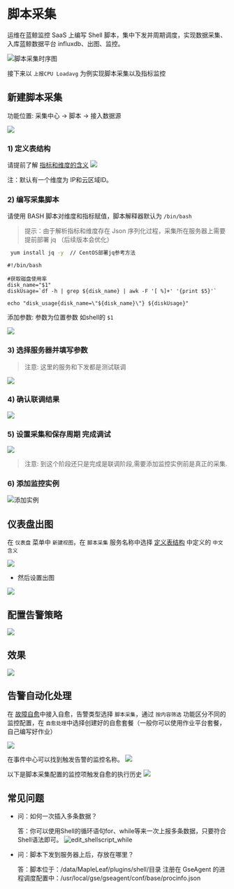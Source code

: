 # 脚本采集

运维在蓝鲸监控 SaaS 上编写 Shell 脚本，集中下发并周期调度，实现数据采集、入库蓝鲸数据平台 influxdb、出图、监控。

![脚本采集时序图](../../assets/Shell_Scripts_Collection_Sequece_Diagram.png)

接下来以 `上报CPU Loadavg` 为例实现脚本采集以及指标监控

## 新建脚本采集

功能位置: 采集中心 -> 脚本 -> 接入数据源

![](../../assets/15779670217412.jpg)


### 1) 定义表结构


请提前了解 [指标和维度的含义](5.1/蓝鲸监控/术语解释/Concepts_Terminology.md)
![](../../assets/15779703055595.jpg)

注：默认有一个维度为 IP和云区域ID。

### 2) 编写采集脚本

请使用 BASH 脚本对维度和指标赋值，脚本解释器默认为 `/bin/bash`

> 提示：由于解析指标和维度存在 Json 序列化过程，采集所在服务器上需要提前部署 jq （后续版本会优化）

```bash
 yum install jq -y  // CentOS部署jq参考方法
```

```
#!/bin/bash

#获取磁盘使用率
disk_name="$1"
diskUsage=`df -h | grep ${disk_name} | awk -F '[ %]+' '{print $5}'`

echo "disk_usage{disk_name=\"${disk_name}\"} ${diskUsage}"
```

添加参数: 参数为位置参数 如shell的 `$1`

![](../../assets/15779703450815.jpg)

### 3) 选择服务器并填写参数

> 注意: 这里的服务和下发都是测试联调

![](../../assets/15779704092715.jpg)

### 4) 确认联调结果

![](../../assets/15779704838872.jpg)

### 5) 设置采集和保存周期 完成调试

![](../../assets/15779705328648.jpg)

> 注意: 到这个阶段还只是完成是联调阶段,需要添加监控实例前是真正的采集.

### 6) 添加监控实例

![添加实例](../../assets/%E6%B7%BB%E5%8A%A0%E5%AE%9E%E4%BE%8B.jpg)


## 仪表盘出图

在 `仪表盘` 菜单中 `新建视图`，在 `脚本采集` 服务名称中选择 [定义表结构](5.1/蓝鲸监控/快速入门/自定义监控/Shell_Scripts_Collection.md#定义表结构) 中定义的 `中文含义`

![](../../assets/15779706727506.jpg)


- 然后设置出图

![](../../assets/15779708030143.jpg)


## 配置告警策略

![](../../assets/15779708664702.jpg)


## 效果

![](../../assets/15779711299659.jpg)

## 告警自动化处理

在 [故障自愈](5.1/FTA/Intro/README.md)中接入自愈，告警类型选择 `脚本采集`，通过 `按内容筛选` 功能区分不同的监控配置，在 `自愈处理`中选择创建好的自愈套餐（一般你可以使用作业平台套餐，自己编写好作业）

![](../../assets/15372622832633.jpg)

在事件中心可以找到触发告警的监控名称。
![](../../assets/15372623311603.jpg)

以下是脚本采集配置的监控项触发自愈的执行历史
![](../../assets/15372625911209.jpg)


## 常见问题

- 问：如何一次插入多条数据？

    答：你可以使用Shell的循环语句for、while等来一次上报多条数据，只要符合Shell语法即可。
![edit_shellscript_while](../../assets/edit_shellscript_while.png)

- 问：脚本下发到服务器上后，存放在哪里？

    答：脚本位于：/data/MapleLeaf/plugins/shell/目录
    注册在 GseAgent 的进程调度配置中：/usr/local/gse/gseagent/conf/base/procinfo.json
